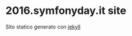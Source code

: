 2016.symfonyday.it site
=======================

Sito statico generato con [jekyll](https://help.github.com/articles/using-jekyll-as-a-static-site-generator-with-github-pages/)
